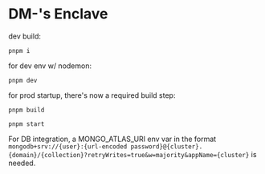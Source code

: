 # DM-'s Enclave

dev build:

```shell
pnpm i
```

for dev env w/ nodemon:

```shell
pnpm dev
```

for prod startup, there's now a required build step:

```shell
pnpm build
```

```shell
pnpm start
```

For DB integration, a MONGO_ATLAS_URI env var in the format `mongodb+srv://{user}:{url-encoded password}@{cluster}.{domain}/{collection}?retryWrites=true&w=majority&appName={cluster}` is needed.
